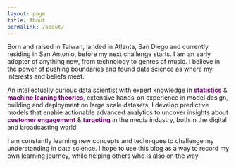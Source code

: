 ```yaml
---
layout: page
title: About
permalink: /about/
---
```


Born and raised in Taiwan, landed in Atlanta, San Diego and currently residing in San Antonio, before my next challenge starts. I am an early adopter of anything new, from technology to genres of music. I believe in the power of pushing boundaries and found data science as where my interests and beliefs meet.

An intellectually curious data scientist with expert knowledge in  <span style="color:purple">**statistics**</span> & <span style="color:purple">**machine leaning theories**</span>, extensive hands-on experience in model design, building and deployment on large scale datasets. I develop predictive models that enable actionable advanced analytics to uncover insights about <span style="color:purple">**customer engagement**</span> & <span style="color:purple">**targeting**</span> in the media industry, both in the digital and broadcasting world.

I am constantly learning new concepts and techniques to challenge my understanding in data science. I hope to use this blog as a way to record my own learning journey, while helping others who is also on the way.
